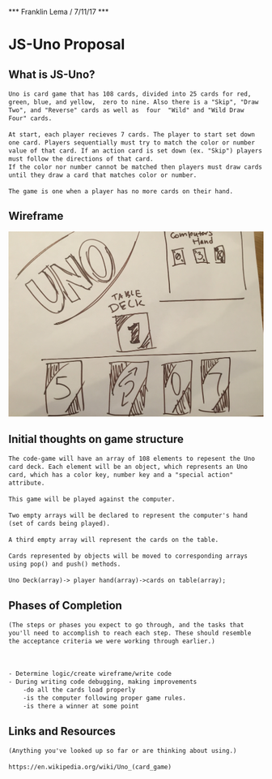 *** Franklin Lema / 7/11/17 ***

# JS-Uno Proposal

## What is JS-Uno?

    Uno is card game that has 108 cards, divided into 25 cards for red, green, blue, and yellow,  zero to nine. Also there is a "Skip", "Draw Two", and "Reverse" cards as well as  four  "Wild" and "Wild Draw Four" cards.

    At start, each player recieves 7 cards. The player to start set down one card. Players sequentially must try to match the color or number value of that card. If an action card is set down (ex. "Skip") players must follow the directions of that card. 
    If the color nor number cannot be matched then players must draw cards until they draw a card that matches color or number. 

    The game is one when a player has no more cards on their hand. 


## Wireframe


![alternate text](GameWireFrame.jpg)

## Initial thoughts on game structure

    The code-game will have an array of 108 elements to repesent the Uno card deck. Each element will be an object, which represents an Uno card, which has a color key, number key and a "special action" attribute.

    This game will be played against the computer.

    Two empty arrays will be declared to represent the computer's hand
    (set of cards being played).

    A third empty array will represent the cards on the table. 

    Cards represented by objects will be moved to corresponding arrays using pop() and push() methods.

    Uno Deck(array)-> player hand(array)->cards on table(array);  



## Phases of Completion

    (The steps or phases you expect to go through, and the tasks that you'll need to accomplish to reach each step. These should resemble the acceptance criteria we were working through earlier.)



    - Determine logic/create wireframe/write code
    - During writing code debugging, making improvements
        -do all the cards load properly
        -is the computer following proper game rules. 
        -is there a winner at some point 

## Links and Resources

    (Anything you've looked up so far or are thinking about using.)

    https://en.wikipedia.org/wiki/Uno_(card_game)